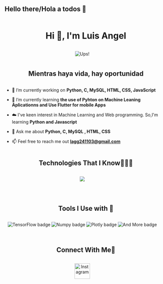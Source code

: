 ## Hello there/Hola a todos 👋

<!--h1 without bottom border-->
<div id="user-content-toc">
  <ul align="center">
    <summary><h1 style="display: inline-block">Hi 👋, I'm Luis Angel</h1></summary>
  </ul>
</div>


<!--- snake -->
<div align="center">
  <img  src="https://media.tenor.com/lER2_kKTywYAAAAM/monkey-adult-swim.gif"
       alt="Ups!" /></a>
</div>


<!--h2 without bottom border-->
<div id="user-content-toc">
  <ul align="center">
      <summary><h2 style="display: inline-block">Mientras haya vida, hay oportunidad</h2></summary>
  </ul>
</div>


<!--Intro start-->
- 🔭 I’m currently working on **Python, C, MySQL, HTML, CSS, JavaScript**

- 🌱 I’m currently learning **the use of Pyhton on Machine Leaning Aplicationns and Use Flutter for mobile Apps**

- ☁️ I've keen interest in Machine Learning and Web programming. So,I'm learning **Python and Javascript**

- 💬 Ask me about **Python, C, MySQL , HTML, CSS**

- 📫 Feel free to reach me out **lagg241103@gmail.com**



   
<!--- stats (end) -->


<!--h1 without bottom border-->
<div id="user-content-toc">
  <ul align="center">
    <summary><h2 style="display: inline-block">Technologies That I Know👨🏻‍💻</h2></summary>
  </ul>
</div>
<!--tech stack icons-->
<p align="center">
  <a href="https://skillicons.dev">
    <img src="https://skillicons.dev/icons?i=,py,c,css,discord,figma,firebase,github,html,js,mysql,postman,vscode,kubernetes&perline=14" />
  </a>
</p>
<Br>

<div id="user-content-toc">
  <ul align="center">
    <summary><h2 style="display: inline-block">Tools I Use with 🐍</h2></summary>
  </ul>
</div>

<div align="center">
  <img src="https://img.shields.io/badge/TensorFlow-FF6F00?style=for-the-badge&logo=TensorFlow&logoColor=white" alt="TensorFlow badge">
  <img src="https://img.shields.io/badge/Numpy-777BB4?style=for-the-badge&logo=numpy&logoColor=white" alt="Numpy badge">
  <img src="https://img.shields.io/badge/Plotly-239120?style=for-the-badge&logo=plotly&logoColor=white" alt="Plotly badge">
  <img src="https://img.shields.io/badge/And%20More!-yellow?style=for-the-badge" alt="And More badge">
</div>



<Br>


<!-- Connect with me -->
<!--h2 without bottom border-->
<div id="user-content-toc">
  <ul align="center">
    <summary><h2 style="display: inline-block">Connect With Me🤝</h2></summary>
  </ul>
</div>

<!--icons and links-->
<p align="center">


<center>
  <a href="https://www.instagram.com/duangello24?igsh=MXN2dWJ2b3RzZTF4NQ==" target="_blank">
    <img src="https://user-images.githubusercontent.com/88904952/234981169-2dd1e58f-4b7e-468c-8213-034ba62156c3.png" alt="Instagram" height="50" width="50" />
  </a>
</center>

</p>
<!--
**Forajido24/Forajido24** is a ✨ _special_ ✨ repository because its `README.md` (this file) appears on your GitHub profile.

Here are some ideas to get you started:

- 🔭 I’m currently working on ...
- 🌱 I’m currently learning ...
- 👯 I’m looking to collaborate on ...
- 🤔 I’m looking for help with ...
- 💬 Ask me about ...
- 📫 How to reach me: ...
- 😄 Pronouns: ...
- ⚡ Fun fact: ...
-->
